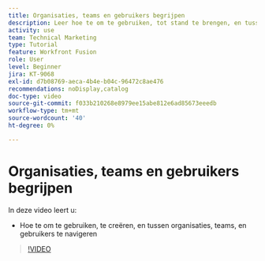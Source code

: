 ```yaml
---
title: Organisaties, teams en gebruikers begrijpen
description: Leer hoe te om te gebruiken, tot stand te brengen, en tussen organisaties, teams, en gebruikers in  [!DNL Adobe Workfront Fusion] te navigeren.
activity: use
team: Technical Marketing
type: Tutorial
feature: Workfront Fusion
role: User
level: Beginner
jira: KT-9068
exl-id: d7b08769-aeca-4b4e-b04c-96472c8ae476
recommendations: noDisplay,catalog
doc-type: video
source-git-commit: f033b210268e8979ee15abe812e6ad85673eeedb
workflow-type: tm+mt
source-wordcount: '40'
ht-degree: 0%

---
```


# Organisaties, teams en gebruikers begrijpen

In deze video leert u:

* Hoe te om te gebruiken, te creëren, en tussen organisaties, teams, en gebruikers te navigeren

>[!VIDEO](https://video.tv.adobe.com/v/335309/?quality=12&learn=on)
